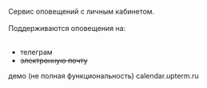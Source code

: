 Сервис оповещений с личным кабинетом.
<br /><br />
Поддерживаются оповещения на:
<br /><br />
<ul>
    <li>телеграм</li>
    <li><s>электронную почту</s></li>
</ul>

демо (не полная функциональность) calendar.upterm.ru
